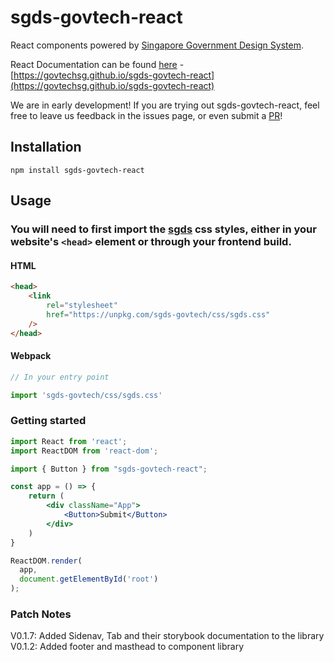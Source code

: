 # sgds-govtech-react

React components powered by [Singapore Government Design System](https://www.designsystem.gov.sg).

React Documentation can be found [here](https://govtechsg.github.io/sgds-govtech-react) - [https://govtechsg.github.io/sgds-govtech-react](https://govtechsg.github.io/sgds-govtech-react)

We are in early development! If you are trying out sgds-govtech-react, feel free to leave us feedback in the issues page, or even submit a [PR](https://github.com/govtechsg/sgds-govtech-react/pulls)!

## Installation
```
npm install sgds-govtech-react
```
## Usage

### You will need to first import the [sgds](https://www.designsystem.gov.sg) css styles, either in your website's `<head>` element or through your frontend build.

#### HTML
```html
<head>
    <link
        rel="stylesheet"
        href="https://unpkg.com/sgds-govtech/css/sgds.css"
    />
</head>
```

#### Webpack

```javascript
// In your entry point

import 'sgds-govtech/css/sgds.css'
```

### Getting started

```jsx
import React from 'react';
import ReactDOM from 'react-dom';

import { Button } from "sgds-govtech-react";

const app = () => {
    return (
        <div className="App">
            <Button>Submit</Button>
        </div>
    )
}

ReactDOM.render(
  app,
  document.getElementById('root')
);
```

### Patch Notes
V0.1.7: Added Sidenav, Tab and their storybook documentation to the library
V0.1.2: Added footer and masthead to component library
